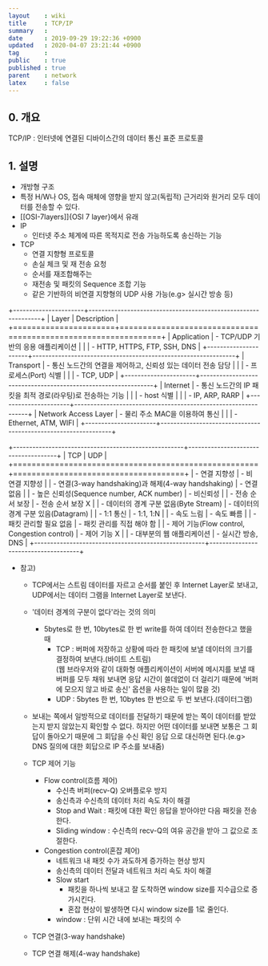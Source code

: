 ```yaml
---
layout    : wiki
title     : TCP/IP
summary   : 
date      : 2019-09-29 19:22:36 +0900
updated   : 2020-04-07 23:21:44 +0900
tag       : 
public    : true
published : true
parent    : network
latex     : false
---
```


## 0. 개요
TCP/IP : 인터넷에 연결된 디바이스간의 데이터 통신 표준 프로토콜

## 1. 설명
- 개방형 구조
- 특정 H/W나 OS, 접속 매체에 영향을 받지 않고(독립적) 근거리와 원거리 모두 데이터를 전송할 수 있다.
- [[OSI-7layers]]{OSI 7 layer}에서 유래
- IP
	- 인터넷 주소 체계에 따른 목적지로 전송 가능하도록 송신하는 기능
- TCP
	- 연결 지향형 프로토콜
	- 손실 체크 및 재 전송 요청
	- 순서를 재조합해주는 
	- 재전송 및 패킷의 Sequence 조합 기능
	- 같은 기반하의 비연결 지향형의 UDP 사용 가능(e.g> 실시간 방송 등)


+----------------------+---------------------------------------------------------------+
| Layer                | Description                                                   |
+======================+===============================================================+
| Application          | - TCP/UDP 기반의 응용 애플리케이션                            |
|                      | - HTTP, HTTPS, FTP, SSH, DNS                                  |
+----------------------+---------------------------------------------------------------+
| Transport            | - 통신 노드간의 연결을 제어하고, 신뢰성 있는 데이터 전송 담당 |
|                      | - 프로세스(Port) 식별                                         |
|                      | - TCP, UDP                                                    |
+----------------------+---------------------------------------------------------------+
| Internet             | - 통신 노드간의 IP 패킷을 최적 경로(라우팅)로 전송하는 기능   |
|                      | - host 식별                                                   |
|                      | - IP, ARP, RARP                                               |
+----------------------+---------------------------------------------------------------+
| Network Access Layer | - 물리 주소 MAC을 이용하여 통신                               |
|                      | - Ethernet, ATM, WIFI                                         |
+----------------------+---------------------------------------------------------------+

+-----------------------------------------------------+-------------------------------------+
| TCP                                                 | UDP                                 |
+=====================================================+=====================================+
| - 연결 지향성                                       | - 비 연결 지향성                    |
| - 연결(3-way handshaking)과 해제(4-way handshaking) | - 연결 없음                         |
| - 높은 신뢰성(Sequence number, ACK number)          | - 비신뢰성                          |
| - 전송 순서 보장                                    | - 전송 순서 보장 X                  |
| - 데이터의 경계 구분 없음(Byte Stream)              | - 데이터의 경계 구분 있음(Datagram) |
| - 1:1 통신                                          | - 1:1, 1:N                          |
| - 속도 느림                                         | - 속도 빠름                         |
| - 패킷 관리할 필요 없음                             | - 패킷 관리를 직접 해야 함          |
| - 제어 기능(Flow control, Congestion control)       | - 제어 기능 X                       |
| - 대부분의 웹 애플리케이션                          | - 실시간 방송, DNS                  |
+-----------------------------------------------------+-------------------------------------+

- 참고)
	- TCP에서는 스트림 데이터를 자르고 순서를 붙인 후 Internet Layer로 보내고, UDP에서는 데이터 그램을 Internet Layer로 보낸다.
	- '데이터 경계의 구분이 없다'라는 것의 의미
		- 5bytes로 한 번, 10bytes로 한 번 write를 하여 데이터 전송한다고 했을 때
			- TCP : 버퍼에 저장하고 상황에 따라 한 패킷에 보낼 데이터의 크기를 결정하여 보낸다.(바이트 스트림)  
			  (웹 브라우저와 같이 대화형 애플리케이션이 서버에 메시지를 보낼 때 버퍼를 모두 채워 보내면 응답 시간이 쓸데없이 더 걸리기 때문에 '버퍼에 모으지 않고 바로 송신' 옵션을 사용하는 일이 많을 것) 
			- UDP : 5bytes 한 번, 10bytes 한 번으로 두 번 보낸다.(데이터그램)
	- 보내는 쪽에서 일방적으로 데이터를 전달하기 때문에 받는 쪽이 데이터를 받았는지 받지 않았는지 확인할 수 없다. 하지만 어떤 데이터를 보내면 보통은 그 회답이 돌아오기 때문에 그 회답을 수신 확인 응답 으로 대신하면 된다.(e.g> DNS 질의에 대한 회답으로 IP 주소를 보내줌)

	- TCP 제어 기능 
		- Flow control(흐름 제어)
			- 수신측 버퍼(recv-Q) 오버플로우 방지
			- 송신측과 수신측의 데이터 처리 속도 차이 해결
			- Stop and Wait : 패킷에 대한 확인 응답을 받아야만 다음 패킷을 전송한다.
			- Sliding window : 수신측의 recv-Q의 여유 공간을 받아 그 값으로 조절한다.
		- Congestion control(혼잡 제어)
			- 네트워크 내 패킷 수가 과도하게 증가하는 현상 방지
			- 송신측의 데이터 전달과 네트워크 처리 속도 차이 해결
			- Slow start
				- 패킷을 하나씩 보내고 잘 도착하면 window size를 지수급으로 증가시킨다.
				- 혼잡 현상이 발생하면 다시 window size를 1로 줄인다.
			- window : 단위 시간 내에 보내는 패킷의 수
	- TCP 연결(3-way handshake)
		
	- TCP 연결 해제(4-way handshake)
